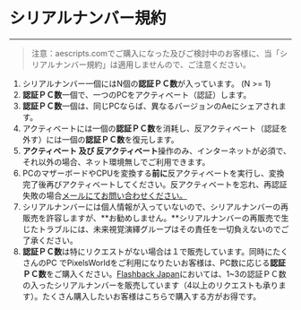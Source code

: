 # シリアルナンバー規約
------

> 注意：aescripts.comでご購入になった及びご検討中のお客様に、当「シリアルナンバー規約」は適用しませんので、ご注意ください。

1. シリアルナンバー一個にはN個の**認証ＰＣ数**が入っています。 (N >= 1)
2. **認証ＰＣ数**一個で、一つのPCをアクティベート（認証）します。
3. **認証ＰＣ数**一個は、同じPCならば、異なるバージョンのAeにシェアされます。
4. アクティベートには一個の**認証ＰＣ数**を消耗し、反アクティベート（認証を外す）には一個の**認証ＰＣ数**を復元します。
5. **アクティベート 及び 反アクティベート**操作のみ、インターネットが必須で、それ以外の場合、ネット環境無しでご利用できます。
6. PCのマザーボードやCPUを変換する**前に**反アクティベートを実行し、変換完了後再びアクティベートしてください。反アクティベートを忘れ、再認証失敗の場合[メールにてお問い合わせください。](mailto:zzstarsound@gmail.com)
7. シリアルナンバーには個人情報が入っていないので、シリアルナンバーの再販売を許容しますが、**お勧めしません。**シリアルナンバーの再販売で生じたトラブルには、未来視覚演繹グループはその責任を一切負えないのでご了承ください。
8. **認証ＰＣ数**は特にリクエストがない場合は１で販売しています。同時にたくさんのPC
でPixelsWorldをご利用になりたいお客様は、PC数に応じる**認証ＰＣ数**をご購入ください。[Flashback Japan](https://flashbackj.com/product/pixelsworld)においては、1~3の認証ＰＣ数の入ったシリアルナンバーを販売しています（4以上のリクエストも承ります）。たくさん購入したいお客様はこちらで購入する方がお得です。
